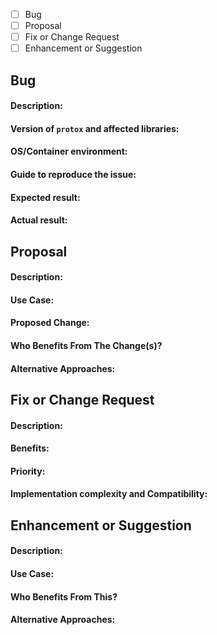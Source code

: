  - [ ] Bug
 - [ ] Proposal
 - [ ] Fix or Change Request
 - [ ] Enhancement or Suggestion
 
## Bug

#### Description:
 
#### Version of `protox` and affected libraries:

#### OS/Container environment:

#### Guide to reproduce the issue:
 
#### Expected result:
 
#### Actual result:
 
 
## Proposal

#### Description:
 
#### Use Case:
 
#### Proposed Change:
 
#### Who Benefits From The Change(s)?
 
#### Alternative Approaches:


## Fix or Change Request

#### Description:

#### Benefits:

#### Priority:

#### Implementation complexity and Compatibility:


## Enhancement or Suggestion

#### Description:

#### Use Case:

#### Who Benefits From This?

#### Alternative Approaches:
